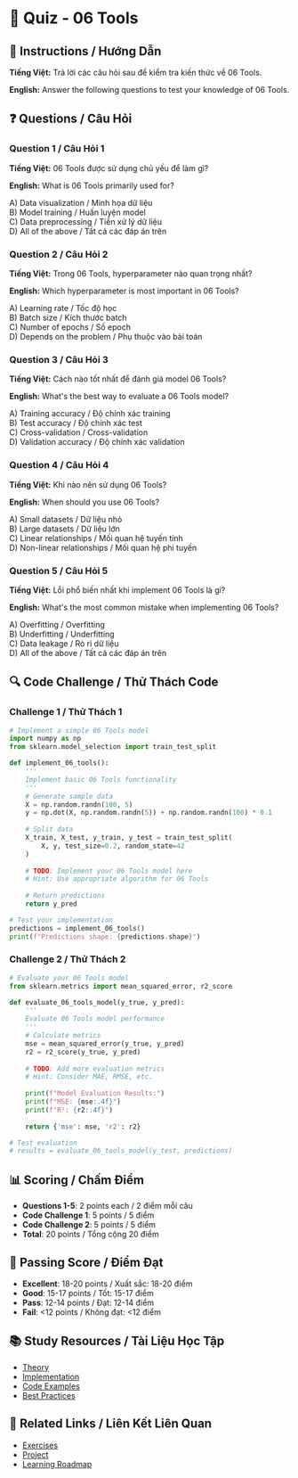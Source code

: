 # 🧠 Quiz - 06 Tools

## 📝 Instructions / Hướng Dẫn

**Tiếng Việt:** Trả lời các câu hỏi sau để kiểm tra kiến thức về 06 Tools.

**English:** Answer the following questions to test your knowledge of 06 Tools.

## ❓ Questions / Câu Hỏi

### Question 1 / Câu Hỏi 1
**Tiếng Việt:** 06 Tools được sử dụng chủ yếu để làm gì?

**English:** What is 06 Tools primarily used for?

A) Data visualization / Minh họa dữ liệu  
B) Model training / Huấn luyện model  
C) Data preprocessing / Tiền xử lý dữ liệu  
D) All of the above / Tất cả các đáp án trên

### Question 2 / Câu Hỏi 2
**Tiếng Việt:** Trong 06 Tools, hyperparameter nào quan trọng nhất?

**English:** Which hyperparameter is most important in 06 Tools?

A) Learning rate / Tốc độ học  
B) Batch size / Kích thước batch  
C) Number of epochs / Số epoch  
D) Depends on the problem / Phụ thuộc vào bài toán

### Question 3 / Câu Hỏi 3
**Tiếng Việt:** Cách nào tốt nhất để đánh giá model 06 Tools?

**English:** What's the best way to evaluate a 06 Tools model?

A) Training accuracy / Độ chính xác training  
B) Test accuracy / Độ chính xác test  
C) Cross-validation / Cross-validation  
D) Validation accuracy / Độ chính xác validation

### Question 4 / Câu Hỏi 4
**Tiếng Việt:** Khi nào nên sử dụng 06 Tools?

**English:** When should you use 06 Tools?

A) Small datasets / Dữ liệu nhỏ  
B) Large datasets / Dữ liệu lớn  
C) Linear relationships / Mối quan hệ tuyến tính  
D) Non-linear relationships / Mối quan hệ phi tuyến

### Question 5 / Câu Hỏi 5
**Tiếng Việt:** Lỗi phổ biến nhất khi implement 06 Tools là gì?

**English:** What's the most common mistake when implementing 06 Tools?

A) Overfitting / Overfitting  
B) Underfitting / Underfitting  
C) Data leakage / Rò rỉ dữ liệu  
D) All of the above / Tất cả các đáp án trên

## 🔍 Code Challenge / Thử Thách Code

### Challenge 1 / Thử Thách 1
```python
# Implement a simple 06 Tools model
import numpy as np
from sklearn.model_selection import train_test_split

def implement_06_tools():
    '''
    Implement basic 06 Tools functionality
    '''
    # Generate sample data
    X = np.random.randn(100, 5)
    y = np.dot(X, np.random.randn(5)) + np.random.randn(100) * 0.1
    
    # Split data
    X_train, X_test, y_train, y_test = train_test_split(
        X, y, test_size=0.2, random_state=42
    )
    
    # TODO: Implement your 06 Tools model here
    # Hint: Use appropriate algorithm for 06 Tools
    
    # Return predictions
    return y_pred

# Test your implementation
predictions = implement_06_tools()
print(f"Predictions shape: {predictions.shape}")
```

### Challenge 2 / Thử Thách 2
```python
# Evaluate your 06 Tools model
from sklearn.metrics import mean_squared_error, r2_score

def evaluate_06_tools_model(y_true, y_pred):
    '''
    Evaluate 06 Tools model performance
    '''
    # Calculate metrics
    mse = mean_squared_error(y_true, y_pred)
    r2 = r2_score(y_true, y_pred)
    
    # TODO: Add more evaluation metrics
    # Hint: Consider MAE, RMSE, etc.
    
    print(f"Model Evaluation Results:")
    print(f"MSE: {mse:.4f}")
    print(f"R²: {r2:.4f}")
    
    return {'mse': mse, 'r2': r2}

# Test evaluation
# results = evaluate_06_tools_model(y_test, predictions)
```

## 📊 Scoring / Chấm Điểm

- **Questions 1-5**: 2 points each / 2 điểm mỗi câu
- **Code Challenge 1**: 5 points / 5 điểm
- **Code Challenge 2**: 5 points / 5 điểm
- **Total**: 20 points / Tổng cộng 20 điểm

## 🎯 Passing Score / Điểm Đạt

- **Excellent**: 18-20 points / Xuất sắc: 18-20 điểm
- **Good**: 15-17 points / Tốt: 15-17 điểm  
- **Pass**: 12-14 points / Đạt: 12-14 điểm
- **Fail**: <12 points / Không đạt: <12 điểm

## 📚 Study Resources / Tài Liệu Học Tập

- [Theory](./THEORY_06_tools.md)
- [Implementation](./IMPLEMENTATION_06_tools.md)
- [Code Examples](./CODE_EXAMPLES_06_tools.md)
- [Best Practices](./BEST_PRACTICES_06_tools.md)

## 🔗 Related Links / Liên Kết Liên Quan

- [Exercises](./EXERCISES_06_tools.md)
- [Project](./PROJECT_06_tools.md)
- [Learning Roadmap](./LEARNING_ROADMAP_06_tools.md)
